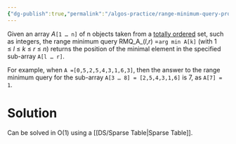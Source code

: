 ```yaml
---
{"dg-publish":true,"permalink":"/algos-practice/range-minimum-query-problem/"}
---
```


Given an array _A_`[1 … n]` of n objects taken from a [totally ordered](https://en.wikipedia.org/wiki/Total_order "Total order") set, such as integers, the range minimum query RMQ_A_(_l_,_r_) =``arg min A[k]`` (with 1 ≤ _l_ ≤ _k_ ≤ _r_ ≤ _n_) returns the position of the minimal element in the specified sub-array `A[l … r]`.

For example, when ``A =[0,5,2,5,4,3,1,6,3]``, then the answer to the range minimum query for the sub-array `A[3 … 8] = [2,5,4,3,1,6]` is 7, as `A[7] = 1`.

# Solution
Can be solved in O(1) using a [[DS/Sparse Table\|Sparse Table]].